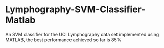 # Lymphography-SVM-Classifier-Matlab
An SVM classifier for the UCI Lymphography data set implemented using MATLAB, the best performance achieved so far is 85%
